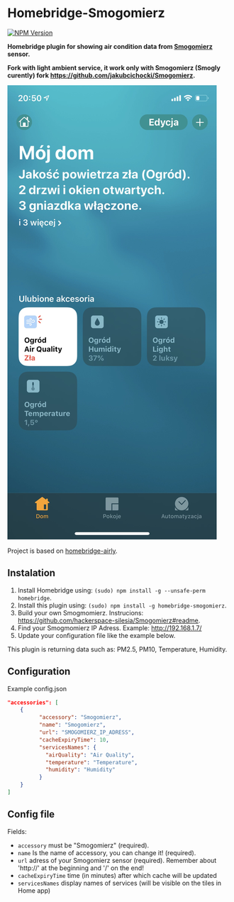# Homebridge-Smogomierz
[![NPM Version](https://img.shields.io/npm/v/homebridge-smogomierz.svg)](https://www.npmjs.com/package/homebridge-smogomierz)

**Homebridge plugin for showing air condition data from [Smogomierz](https://github.com/hackerspace-silesia/Smogomierz) sensor.**

**Fork with light ambient service, it work only with Smogomierz (Smogly curently) fork https://github.com/jakubcichocki/Smogomierz.**

![Screenshot](https://github.com/jakubcichocki/homebridge-smogomierz/blob/master/IMG_3141.PNG)

Project is based on [homebridge-airly](https://github.com/beniaminrychter/homebridge-airly).


## Instalation
1. Install Homebridge using: `(sudo) npm install -g --unsafe-perm homebridge`.
1. Install this plugin using: `(sudo) npm install -g homebridge-smogomierz`.
1. Build your own Smogmomierz. Instrucions: <https://github.com/hackerspace-silesia/Smogomierz#readme>.
1. Find your Smogmomierz IP Adress. Example: http://192.168.1.7/
1. Update your configuration file like the example below.

This plugin is returning data such as: PM2.5, PM10, Temperature, Humidity.

## Configuration
Example config.json

```json
"accessories": [
    {
          "accessory": "Smogomierz",
          "name": "Smogomierz",
          "url": "SMOGOMIERZ_IP_ADRESS",
          "cacheExpiryTime": 10,
          "servicesNames": {
            "airQuality": "Air Quality",
            "temperature": "Temperature",
            "humidity": "Humidity"
          }
    }
]
```

## Config file
Fields:
- `accessory` must be "Smogomierz" (required).
- `name` Is the name of accessory, you can change it! (required).
- `url` adress of your Smogomierz sensor (required). Remember about 'http://' at the beginning and '/' on the end!
- `cacheExpiryTime` time (in minutes) after which cache will be updated
- `servicesNames` display names of services (will be visible on the tiles in Home app)


